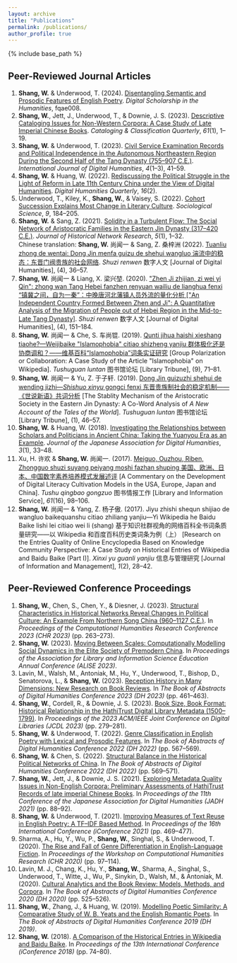 ```yaml
---
layout: archive
title: "Publications"
permalink: /publications/
author_profile: true
---
```



{% include base_path %}

## Peer-Reviewed Journal Articles
1. **Shang, W.** & Underwood, T. (2024). [Disentangling Semantic and Prosodic Features of English Poetry](https://academic.oup.com/dsh/advance-article/doi/10.1093/llc/fqae008/7615080). *Digital Scholarship in the Humanities*, fqae008.
2. **Shang, W.**, Jett, J., Underwood, T., & Downie, J. S. (2023). [Descriptive Cataloging Issues for Non-Western Corpora: A Case Study of Late Imperial Chinese Books](https://doi.org/10.1080/01639374.2022.2148800). *Cataloging & Classification Quarterly*, *61*(1), 1–19.
3. **Shang, W.** & Underwood, T. (2023). [Civil Service Examination Records and Political Independence in the Autonomous Northeastern Region During the Second Half of the Tang Dynasty (755–907 C.E.)](https://doi.org/10.1007/s42803-022-00054-7). *International Journal of Digital Humanities*, *4*(1–3), 41–59.
4. **Shang, W.** & Huang, W. (2022). [Rediscussing the Political Struggle in the Light of Reform in Late 11th Century China under the View of Digital Humanities](http://www.digitalhumanities.org/dhq/vol/16/2/000613/000613.html). *Digital Humanities Quarterly*, *16*(2).
5. Underwood, T., Kiley, K., **Shang, W.**, & Vaisey, S. (2022). [Cohort Succession Explains Most Change in Literary Culture](https://doi.org/10.15195/v9.a8). *Sociological Science*, *9*, 184–205.
6. **Shang, W.** & Sang, Z. (2021). [Solidity in a Turbulent Flow: The Social Network of Aristocratic Families in the Eastern Jin Dynasty (317–420 C.E.)](https://doi.org/10.25517/jhnr.v5i1.126). *Journal of Historical Network Research*, *5*(1), 1–32.<br>
Chinese translation: **Shang, W.** 尚闻一 & Sang, Z. 桑梓洲 (2022). [Tuanliu zhong de wentai: Dong Jin menfa guizu de shehui wangluo 湍流中的稳态：东晋门阀贵族的社会网络](https://www.dhcn.cn/dhjournal/202204/24913.html). *Shuzi renwen* 数字人文 [Journal of Digital Humanities], (4), 36–57.
7. **Shang, W.** 尚闻一 & Liang, X. 梁兴堃. (2020). ["Zhen Ji zhijian, zi wei yi Qin": zhong wan Tang Hebei fanzhen renyuan wailiu de lianghua fenxi “镇冀之间，自为一秦”：中晚唐河北藩镇人员外流的量化分析 ["An Independent Country Formed Between Zhen and Ji": A Quantitative Analysis of the Migration of People out of Hebei Region in the Mid-to-Late Tang Dynasty]](https://www.dhcn.cn/dhjournal/202004/6092.html). *Shuzi renwen* 数字人文 [Journal of Digital Humanities], (4), 151–184.
8. **Shang, W.** 尚闻一 & Che, S. 车尚锟. (2019). [Qunti jihua haishi xieshang tiaohe?—Weijibaike "Islamophobia" citiao shizheng yanjiu 群体极化还是协商调和？——维基百科“Islamophobia”词条实证研究](https://www.cnki.net/KCMS/detail/detail.aspx?dbcode=CJFD&dbname=CJFDLAST2019&filename=TSGL201909009&uniplatform=OVERSEA&v=NtjirHXhggM6vFMcq2eep8DFgTvhgMCf44-XWhu6ylGSmQMJsoZcZ6DrsA6uvlH7) [Group Polarization or Collaboration: A Case Study of the Article "Islamophobia" on Wikipedia]. *Tushuguan luntan* 图书馆论坛 [Library Tribune], (9), 71–81.
9. **Shang, W.** 尚闻一 & Yu, Z. 于子轩. (2019). [Dong Jin guizuzhi shehui de wending jizhi—*Shishuo xinyu* gongci fenxi 东晋贵族制社会的稳定机制——《世说新语》共词分析](https://www.cnki.net/KCMS/detail/detail.aspx?dbcode=CJFD&dbname=CJFDLAST2019&filename=TSGL201901008&uniplatform=OVERSEA&v=NtjirHXhggMP_yd1sQikgU_cCpMTd6a9K5piNCDWE_oA0M1YkqBm-A2V4DogLzT7) [The Stablity Mechanism of the Aristocratic Society in the Eastern Jin Dynasty: A Co-Word Analysis of *A New Account of the Tales of the World*]. *Tushuguan luntan* 图书馆论坛 [Library Tribune], (1), 46–57.
10. **Shang, W.** & Huang, W. (2018). [Investigating the Relationships between Scholars and Politicians in Ancient China: Taking the Yuanyou Era as an Example](https://doi.org/10.17928/jjadh.3.1_33). *Journal of the Japanese Association for Digital Humanities*, *3*(1), 33–48.
11. Xu, H. 许欢 & **Shang, W.** 尚闻一. (2017). [Meiguo, Ouzhou, Riben, Zhongguo shuzi suyang peiyang moshi fazhan shuping 美国、欧洲、日本、中国数字素养培养模式发展述评](https://doi.org/10.13266/j.issn.0252-3116.2017.16.014) [A Commentary on the Development of Digital Literacy Cultivation Models in the USA, Europe, Japan and China]. *Tushu qingbao gongzuo* 图书情报工作 [Library and Information Service], *61*(16), 98–106.
12. **Shang, W.** 尚闻一 & Yang, Z. 杨子傲. (2017). Jiyu zhishi shequn shijiao de wangluo baikequanshu citiao zhiliang yanjiu—Yi Wikipedia he Baidu Baike lishi lei citiao wei li (shang) 基于知识社群视角的网络百科全书词条质量研究——以 Wikipedia 和百度百科历史类词条为例（上） [Research on the Entries Quality of Online Encyclopedia Based on Knowledge Community Perspective: A Case Study on Historical Entries of Wikipedia and Baidu Baike (Part I)]. *Xinxi yu guanli yanjiu* 信息与管理研究 [Journal of Information and Management], *1*(2), 28–42.

## Peer-Reviewed Conference Proceedings
1. **Shang, W.**, Chen, S., Chen, Y., & Diesner, J. (2023). [Structural Characteristics in Historical Networks Reveal Changes in Political Culture: An Example From Northern Song China (960–1127 C.E.)](https://ceur-ws.org/Vol-3558/paper2567.pdf). In *Proceedings of the Computational Humanities Research Conference 2023 (CHR 2023)* (pp. 263–273).
2. **Shang, W.** (2023). [Moving Between Scales: Computationally Modelling Social Dynamics in the Elite Society of Premodern China](https://doi.org/10.21900/j.alise.2023.1273). In *Proceedings of the Association for Library and Information Science Education Annual Conference (ALISE 2023)*.
3. Lavin, M., Walsh, M., Antoniak, M., Hu, Y., Underwood, T., Bishop, D., Senatorova, L., & **Shang, W.** (2023). [Reception History in Many Dimensions: New Research on Book Reviews](https://zenodo.org/record/8210808). In *The Book of Abstracts of Digital Humanities Conference 2023 (DH 2023)* (pp. 461–463).
4. **Shang, W.**, Cordell, R., & Downie, J. S. (2023). [Book Size, Book Format: Historical Relationship in the HathiTrust Digital Library Metadata (1500–1799)](https://doi.org/10.1109/JCDL57899.2023.00059). In *Proceedings of the 2023 ACM/IEEE Joint Conference on Digital Libraries (JCDL 2023)* (pp. 279–281).
5. **Shang, W.** & Underwood, T. (2022). [Genre Classification in English Poetry with Lexical and Prosodic Features](https://dh2022.dhii.asia/dh2022bookofabsts.pdf#page=569). In *The Book of Abstracts of Digital Humanities Conference 2022 (DH 2022)* (pp. 567–569).
6. **Shang, W.** & Chen, S. (2022). [Structural Balance in the Historical Political Networks of China](https://dh2022.dhii.asia/dh2022bookofabsts.pdf#page=571). In *The Book of Abstracts of Digital Humanities Conference 2022 (DH 2022)* (pp. 569–571).
7. **Shang, W.**, Jett, J., & Downie, J. S. (2021). [Exploring Metadata Quality Issues in Non-English Corpora: Preliminary Assessments of HathiTrust Records of late imperial Chinese Books](https://www.hi.u-tokyo.ac.jp/JADH/2021/Proceedings_JADH2021.pdf#page=88). In *Proceedings of the 11th Conference of the Japanese Association for Digital Humanities (JADH 2021)* (pp. 88–92).
8. **Shang, W.** & Underwood, T. (2021). [Improving Measures of Text Reuse in English Poetry: A TF–IDF Based Method](https://doi.org/10.1007/978-3-030-71292-1_36). In *Proceedings of the 16th International Conference (iConference 2021)* (pp. 469–477).
9. Sharma, A., Hu, Y., Wu, P., **Shang, W.**, Singhal, S., & Underwood, T. (2020). [The Rise and Fall of Genre Differentiation in English-Language Fiction](http://ceur-ws.org/Vol-2723/long27.pdf). In *Proceedings of the Workshop on Computational Humanities Research (CHR 2020)* (pp. 97–114).
10. Lavin, M. J., Chang, K., Hu, Y., **Shang, W.**, Sharma, A., Singhal, S., Underwood, T., Witte, J., Wu, P., Sinykin, D., Walsh, M., & Antoniak, M. (2020). [Cultural Analytics and the Book Review: Models, Methods, and Corpora](https://dh2020.adho.org/wp-content/uploads/2020/07/516_CulturalAnalyticsandtheBookReviewModelsMethodsandCorpora.html). In *The Book of Abstracts of Digital Humanities Conference 2020 (DH 2020)* (pp. 525–526).
11. **Shang, W.**, Zhang, J., & Huang, W. (2019). [Modelling Poetic Similarity: A Comparative Study of W. B. Yeats and the English Romantic Poets](https://doi.org/10.34894/OUOSLM). In *The Book of Abstracts of Digital Humanities Conference 2019 (DH 2019)*.
12. **Shang, W.** (2018). [A Comparison of the Historical Entries in Wikipedia and Baidu Baike](https://doi.org/10.1007/978-3-319-78105-1_9). In *Proceedings of the 13th International Conference (iConference 2018)* (pp. 74–80).
